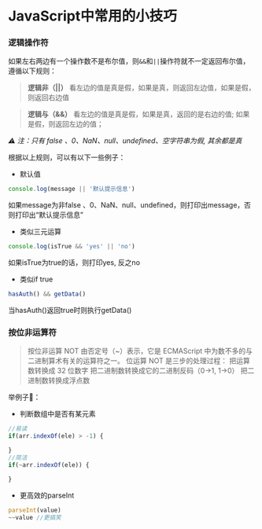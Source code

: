 # JavaScript中常用的小技巧

### 逻辑操作符

如果左右两边有一个操作数不是布尔值，则`&&`和`||`操作符就不一定返回布尔值，遵循以下规则：

> **逻辑非（||）**
> 看左边的值是真是假，如果是真，则返回左边值，如果是假，则返回右边值

> **逻辑与（&&）**
> 看左边的值是真是假，如果是真，返回的是右边的值; 如果是假，则返回左边的值；

*⚠️ 注：只有 false 、0、NaN、null、undefined、空字符串为假, 其余都是真*
 
根据以上规则，可以有以下一些例子：

 - 默认值 
```js
console.log(message || '默认提示信息')
```
如果message为非false 、0、NaN、null、undefined，则打印出message，否则打印出“默认提示信息”

 - 类似三元运算
 ```js
 console.log(isTrue && 'yes' || 'no')
 ```
 如果isTrue为true的话，则打印yes, 反之no

 - 类似if true
 ```js
 hasAuth() && getData()
 ```

当hasAuth()返回true时则执行getData()
 
### 按位非运算符

> 按位非运算 NOT 由否定号（~）表示，它是 ECMAScript 中为数不多的与二进制算术有关的运算符之一。
> 位运算 NOT 是三步的处理过程：
把运算数转换成 32 位数字
把二进制数转换成它的二进制反码（0->1, 1->0）
把二进制数转换成浮点数

举例子🌰：
 - 判断数组中是否有某元素
 ```js
 //易读
if(arr.indexOf(ele) > -1) {

}
 //简洁
if(~arr.indexOf(ele)) {

}
 ```
 - 更高效的parseInt
 ```js
 parseInt(value)
 ~~value //更搞笑
 ```
